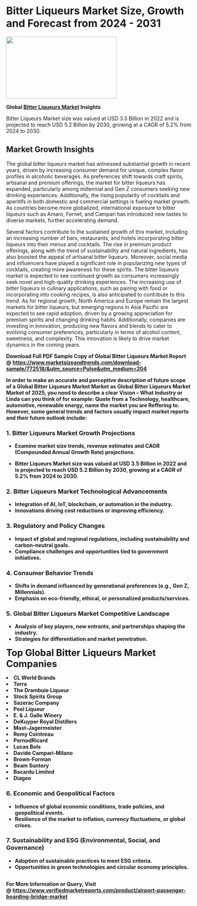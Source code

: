 <H1>Bitter Liqueurs Market Size, Growth and Forecast from 2024 - 2031</H1><img class="aligncenter size-medium wp-image-584254" src="https://thirdeyenews.in/wp-content/uploads/2024/09/Global-Market-Research-300x168.jpeg" alt="" width="300" height="168" /><p><strong>Global&nbsp;<a href="https://www.marketsizeandtrends.com/download-sample/772518/&amp;utm_source=Pulse&amp;utm_medium=204">Bitter Liqueurs Market</a> Insights</strong></p><p>Bitter Liqueurs Market size was valued at USD 3.5 Billion in 2022 and is projected to reach USD 5.2 Billion by 2030, growing at a CAGR of 5.2% from 2024 to 2030.</p><p><h2>Market Growth Insights</h2> <p>The global bitter liqueurs market has witnessed substantial growth in recent years, driven by increasing consumer demand for unique, complex flavor profiles in alcoholic beverages. As preferences shift towards craft spirits, artisanal and premium offerings, the market for bitter liqueurs has expanded, particularly among millennial and Gen Z consumers seeking new drinking experiences. Additionally, the rising popularity of cocktails and aperitifs in both domestic and commercial settings is fueling market growth. As countries become more globalized, international exposure to bitter liqueurs such as Amaro, Fernet, and Campari has introduced new tastes to diverse markets, further accelerating demand.</p> <p><strong></strong></p> <p>Several factors contribute to the sustained growth of this market, including an increasing number of bars, restaurants, and hotels incorporating bitter liqueurs into their menus and cocktails. The rise in premium product offerings, along with the trend of sustainability and natural ingredients, has also boosted the appeal of artisanal bitter liqueurs. Moreover, social media and influencers have played a significant role in popularizing new types of cocktails, creating more awareness for these spirits. The bitter liqueurs market is expected to see continued growth as consumers increasingly seek novel and high-quality drinking experiences. The increasing use of bitter liqueurs in culinary applications, such as pairing with food or incorporating into cooking recipes, is also anticipated to contribute to this trend. As for regional growth, North America and Europe remain the largest markets for bitter liqueurs, but emerging regions in Asia Pacific are expected to see rapid adoption, driven by a growing appreciation for premium spirits and changing drinking habits. Additionally, companies are investing in innovation, producing new flavors and blends to cater to evolving consumer preferences, particularly in terms of alcohol content, sweetness, and complexity. This innovation is likely to drive market dynamics in the coming years. <p><strong></p><p><span class=""><strong>Download Full PDF Sample Copy of Global Bitter Liqueurs Market Report</strong> @ <a href="https://www.marketsizeandtrends.com/download-sample/772518/&amp;utm_source=Pulse&amp;utm_medium=204" target="_blank">https://www.marketsizeandtrends.com/download-sample/772518/&amp;utm_source=Pulse&amp;utm_medium=204</a></span></p><p>In order to make an accurate and perceptive description of future scope of a Global&nbsp;Bitter Liqueurs Market Market as Global&nbsp;Bitter Liqueurs Market Market of 2025, you need to describe a clear Vision &ndash; What Industry or Linda can you think of for example: Quote from a Technology, healthcare, automotive, renewable energy, name the market you are Reffering to. However, some general trends and factors usually impact market reports and their future outlook include:</p><h3>1.&nbsp;<strong>Bitter Liqueurs Market Growth Projections</strong></h3><ul><li>Examine market size trends, revenue estimates and CAGR (Compounded Annual Growth Rate) projections.</li><li><p>Bitter Liqueurs Market size was valued at USD 3.5 Billion in 2022 and is projected to reach USD 5.2 Billion by 2030, growing at a CAGR of 5.2% from 2024 to 2030.</p></li></ul><h3>2.&nbsp;<strong>Bitter Liqueurs Market Technological Advancements</strong></h3><ul><li>Integration of AI, IoT, blockchain, or automation in the industry.</li><li>Innovations driving cost reductions or improving efficiency.</li></ul><h3>3.&nbsp;<strong>Regulatory and Policy Changes</strong></h3><ul><li>Impact of global and regional regulations, including sustainability and carbon-neutral goals.</li><li>Compliance challenges and opportunities tied to government initiatives.</li></ul><h3>4.&nbsp;<strong>Consumer Behavior Trends</strong></h3><ul><li>Shifts in demand influenced by generational preferences (e.g., Gen Z, Millennials).</li><li>Emphasis on eco-friendly, ethical, or personalized products/services.</li></ul><h3>5.&nbsp;<strong>Global Bitter Liqueurs Market Competitive Landscape</strong></h3><ul><li>Analysis of key players, new entrants, and partnerships shaping the industry.</li><li>Strategies for differentiation and market penetration.</li></ul><p data-pm-slice="1 1 []"><span style="color: inherit; font-family: inherit; font-size: 25px;">Top Global Bitter Liqueurs Market Companies</span></p><div class="" data-test-id=""><p><li>CL World Brands</li><li> Terra</li><li> The Drambuie Liqueur</li><li> Stock Spirits Group</li><li> Sazerac Company</li><li> Peel Liqueur</li><li> E. & J. Gallo Winery</li><li> DeKuyper Royal Distillers</li><li> Mast-Jagermeister</li><li> Remy Cointreau</li><li> PernodRicard</li><li> Lucas Bols</li><li> Davide Campari-Milano</li><li> Brown-Forman</li><li> Beam Suntory</li><li> Bacardu Limited</li><li> Diageo</li></p></div><h3>6.&nbsp;<strong>Economic and Geopolitical Factors</strong></h3><ul><li>Influence of global economic conditions, trade policies, and geopolitical events.</li><li>Resilience of the market to inflation, currency fluctuations, or global crises.</li></ul><h3>7.&nbsp;<strong>Sustainability and ESG (Environmental, Social, and Governance)</strong></h3><ul><li>Adoption of sustainable practices to meet ESG criteria.</li><li>Opportunities in green technologies and circular economy principles.</li></ul><h2><strong style="font-size: 14px;">For More Information or Query, Visit @&nbsp;</strong><a style="background-color: #ffffff; font-size: 14px;" href="https://www.marketsizeandtrends.com/report/bitter-liqueurs-market/" target="_blank">https://www.verifiedmarketreports.com/product/airport-passenger-boarding-bridge-market</a></h2>
